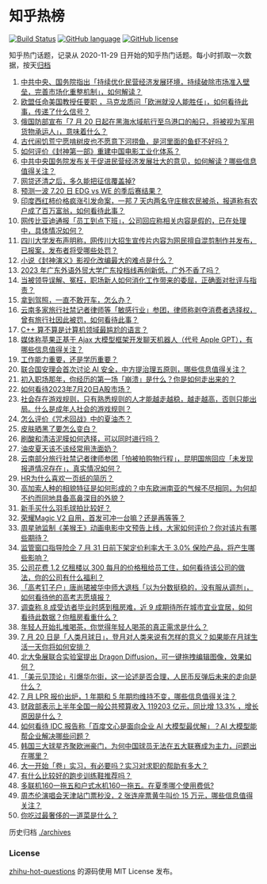 # 知乎热榜
[![Build Status](https://github.com/ToWeLong/zhihu-hot-questions/workflows/CI/badge.svg)](https://github.com/ToWeLong/zhihu-hot-questions/actions)
[![GitHub language](https://img.shields.io/badge/language-golang-orange.svg)](https://golang.org/)
[![GitHub license](https://img.shields.io/github/license/ToWeLong/zhihu-hot-questions)](https://github.com/ToWeLong/zhihu-hot-questions/blob/main/LICENSE)

知乎热门话题，记录从 2020-11-29 日开始的知乎热门话题。每小时抓取一次数据，按天[归档](./archives)

<!-- BEGIN -->

1. [中共中央、国务院指出「持续优化民营经济发展环境，持续破除市场准入壁垒，完善市场化重整机制」，如何解读？](https://www.zhihu.com/question/613032147)
1. [欧盟任命美国教授任要职 ，马克龙质问「欧洲就没人能胜任」，如何看待此事，传递了什么信号？](https://www.zhihu.com/question/612922797)
1. [俄国防部宣布「7 月 20 日起在黑海水域航行至乌港口的船只，将被视为军用货物承运人」，意味着什么？](https://www.zhihu.com/question/613032661)
1. [古代闹饥荒宁愿啃树皮也不愿意下河捞鱼，是河里面的鱼虾不好吗？](https://www.zhihu.com/question/607944569)
1. [如何评价《封神第一部》重建中国电影工业化体系？](https://www.zhihu.com/question/612906040)
1. [中共中央国务院发布关于促进民营经济发展壮大的意见，如何解读？哪些信息值得关注？](https://www.zhihu.com/question/612942835)
1. [网贷还清之后，多久能把征信覆盖掉?](https://www.zhihu.com/question/357099906)
1. [预测一波 7.20 日 EDG vs WE 的季后赛结果？](https://www.zhihu.com/question/612853308)
1. [印度西红柿价格疯涨引发命案，一邦 7 天内两名守庄稼农民被杀，报道称有农户成了百万富翁，如何看待此事？](https://www.zhihu.com/question/612695541)
1. [网传比亚迪通报「员工到点下班」，公司回应称相关内容是假的，已在处理中，具体情况如何？](https://www.zhihu.com/question/612909450)
1. [四川大学发布声明称，网传川大招生宣传片内容为网民擅自混剪制作并发布，已报案，发布者将受哪些处罚？](https://www.zhihu.com/question/612952652)
1. [小说《封神演义》影视化改编最大的难点是什么？](https://www.zhihu.com/question/612332920)
1. [2023 年广东外语外贸大学广东投档线再创新低，广外不香了吗？](https://www.zhihu.com/question/612949425)
1. [当被领导误解、冤枉，职场新人如何消化工作带来的委屈，正确面对批评与指责？](https://www.zhihu.com/question/611885413)
1. [拿到驾照，一直不敢开车，怎么办？](https://www.zhihu.com/question/609753541)
1. [云南多家旅行社禁记者律师等「敏感行业」参团，律师称剥夺消费者选择权，曾有旅行社因此被罚，如何看待此事？](https://www.zhihu.com/question/612663214)
1. [C++ 算不算是计算机领域最尴尬的语言？](https://www.zhihu.com/question/612690572)
1. [媒体称苹果正基于 Ajax 大模型框架开发聊天机器人（代号 Apple GPT），有哪些信息值得关注？](https://www.zhihu.com/question/613007857)
1. [工作能力重要，还是学历重要？](https://www.zhihu.com/question/613035080)
1. [联合国安理会首次讨论 AI 安全，中方提治理五原则，哪些信息值得关注？](https://www.zhihu.com/question/612878262)
1. [初入职场那年，你经历的第一场「崩溃」是什么？你是如何走出来的？](https://www.zhihu.com/question/611885241)
1. [如何看待2023年7月20日A股市场？](https://www.zhihu.com/question/613035821)
1. [社会存在游戏规则，只有熟悉规则的人才能越走越稳，越走越高，否则只能出局。什么是成年人社会的游戏规则？](https://www.zhihu.com/question/24103802)
1. [怎么评价《咒术回战》中的夏油杰？](https://www.zhihu.com/question/428859226)
1. [皮肤晒黑了要怎么变白？](https://www.zhihu.com/question/610218136)
1. [刷酸和清洁泥膜如何选择，可以同时进行吗？](https://www.zhihu.com/question/610015196)
1. [油皮夏天该不该经常用洗面奶？](https://www.zhihu.com/question/610455579)
1. [云南部分旅行社禁记者律师参团「怕被拍购物行程」，昆明国旅回应「未发现报道情况存在」，真实情况如何？](https://www.zhihu.com/question/612659979)
1. [HR为什么喜欢一页纸的简历？](https://www.zhihu.com/question/593423561)
1. [高加索人种的相貌特征是如何形成的？中东欧洲南亚的气候不尽相同，为何却不约而同地具备高鼻深目的外貌？](https://www.zhihu.com/question/601795185)
1. [新手买什么羽毛球拍比较好？](https://www.zhihu.com/question/606647843)
1. [荣耀Magic V2 自用，首发可冲一台嘛？还是再等等？](https://www.zhihu.com/question/612979241)
1. [周星驰监制《美猴王》动画电影中文预告上线，大家如何评价？你对该片有哪些期待？](https://www.zhihu.com/question/612670330)
1. [监管窗口指导险企 7 月 31 日前下架定价利率大于 3.0% 保险产品，将产生哪些影响？](https://www.zhihu.com/question/612889185)
1. [公司花费 1.2 亿租楼以 300 每月的价格租给员工住，如何看待该公司的做法，你的公司有什么福利？](https://www.zhihu.com/question/612856157)
1. [「高考钉子户」唐尚珺被华中师大退档「以为分数挺稳的，没有服从调剂」，如何看待他的高考志愿填报？](https://www.zhihu.com/question/612864390)
1. [调查称 8 成受访者毕业时感到租房难，近 9 成期待所在城市宜业宜居，如何看待此数据？你租房看重什么？](https://www.zhihu.com/question/613040698)
1. [年轻人开始扎堆喝茶，你觉得年轻人喝茶的真正需求是什么？](https://www.zhihu.com/question/612067818)
1. [7 月 20 日是「人类月球日」，登月对人类来说有怎样的意义？如果能在月球生活一天你将如何安排？](https://www.zhihu.com/question/612917495)
1. [北大兔展联合实验室提出 Dragon Diffusion，可一键拖拽编辑图像，效果如何？](https://www.zhihu.com/question/612852389)
1. [「美元见顶论」引爆华尔街，这一论述是否合理，人民币反弹后未来的走向是什么？](https://www.zhihu.com/question/612859585)
1. [7 月 LPR 报价出炉，1 年期和 5 年期均维持不变，哪些信息值得关注？](https://www.zhihu.com/question/613047458)
1. [财政部表示上半年全国一般公共预算收入 119203 亿元，同比增 13.3% ，增长原因是什么？](https://www.zhihu.com/question/612847423)
1. [如何看待 IDC 报告称「百度文心是面向企业 AI 大模型最优解」？AI 大模型能帮企业解决哪些问题？](https://www.zhihu.com/question/612717801)
1. [韩国三大球星齐聚欧洲豪门，为何中国球员无法在五大联赛成为主力，问题出在哪里？](https://www.zhihu.com/question/612854726)
1. [大一开始「卷」实习，有必要吗？实习对求职的帮助有多大？](https://www.zhihu.com/question/611893386)
1. [有什么比较好的跑步训练鞋推荐吗？](https://www.zhihu.com/question/612865884)
1. [多联机160一拖五和户式水机160一拖五。在夏季哪个使用费低?](https://www.zhihu.com/question/454327798)
1. [周杰伦演唱会天津站门票秒没，2 张连座票黄牛叫价 15 万元，哪些信息值得关注？](https://www.zhihu.com/question/612878187)
1. [你吃过最奢侈的一道菜是什么？](https://www.zhihu.com/question/284676187)

<!-- END -->

历史归档 [./archives](./archives)


### License
[zhihu-hot-questions](https://github.com/towelong/zhihu-hot-questions) 的源码使用 MIT License 发布。